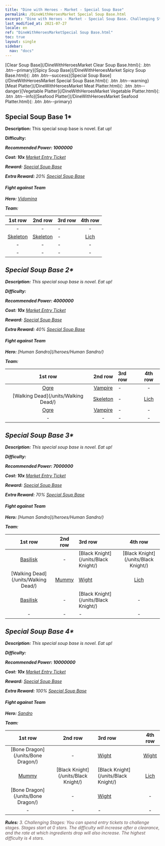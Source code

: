 ```yaml
---
title: "Dine with Heroes - Market - Special Soup Base"
permalink: /DineWithHeroesMarket Special Soup Base.html
excerpt: "Dine with Heroes - Market - Special Soup Base. Challenging Stages: You can spend entry tickets to challenge stages. Stages start at 0 stars. The difficulty will increase after a clearance, and the rate at which ingredients drop will also increase."
last_modified_at: 2021-07-27
locale: en
ref: "DineWithHeroesMarketSpecial Soup Base.html"
toc: true
layout: single
sidebar:
  nav: "docs"
---
```


[Clear Soup Base](/DineWithHeroesMarket Clear Soup Base.html){: .btn .btn--primary}[Spicy Soup Base](/DineWithHeroesMarket Spicy Soup Base.html){: .btn .btn--success}[Special Soup Base](/DineWithHeroesMarket Special Soup Base.html){: .btn .btn--warning}[Meat Platter](/DineWithHeroesMarket Meat Platter.html){: .btn .btn--danger}[Vegetable Platter](/DineWithHeroesMarket Vegetable Platter.html){: .btn .btn--info}[Seafood Platter](/DineWithHeroesMarket Seafood Platter.html){: .btn .btn--primary}

## Special Soup Base 1*
 **Description:** This special soup base is novel. Eat up!

 **Difficulty:** <i class="fas fa-star"/>

 **Recommended Power: 1000000**

 **Cost: 10x** [Market Entry Ticket](/Items/con_1157/)

 **Reward:** [Special Soup Base](/Items/con_1160/)

 **Extra Reward:** 20% [Special Soup Base](/Items/con_1160/)

#### Fight against Team
 **Hero:** [Vidomina](/heroes/Vidomina/)

 **Team:**



  | 1st row | 2nd row | 3rd row | 4th row |
  |:----:|:----:|:----|:----:|
  | - | - | - | - |
  | [Skeleton](/units/Skeleton/) | [Skeleton](/units/Skeleton/) | - | [Lich](/units/Lich/) |
  | - | - | - | - |
  | - | - | - | - |


## Special Soup Base 2*
 **Description:** This special soup base is novel. Eat up!

 **Difficulty:** <i class="fas fa-star"/><i class="fas fa-star"/>

 **Recommended Power: 4000000**

 **Cost: 10x** [Market Entry Ticket](/Items/con_1157/)

 **Reward:** [Special Soup Base](/Items/con_1160/)

 **Extra Reward:** 40% [Special Soup Base](/Items/con_1160/)

#### Fight against Team
 **Hero:** [Human Sandro](/heroes/Human Sandro/)

 **Team:**



  | 1st row | 2nd row | 3rd row | 4th row |
  |:----:|:----:|:----|:----:|
  | [Ogre](/units/Ogre/) | [Vampire](/units/Vampire/) | - | - |
  | [Walking Dead](/units/Walking Dead/) | [Skeleton](/units/Skeleton/) | - | [Lich](/units/Lich/) |
  | [Ogre](/units/Ogre/) | [Vampire](/units/Vampire/) | - | - |
  | - | - | - | - |


## Special Soup Base 3*
 **Description:** This special soup base is novel. Eat up!

 **Difficulty:** <i class="fas fa-star"/><i class="fas fa-star"/><i class="fas fa-star"/>

 **Recommended Power: 7000000**

 **Cost: 10x** [Market Entry Ticket](/Items/con_1157/)

 **Reward:** [Special Soup Base](/Items/con_1160/)

 **Extra Reward:** 70% [Special Soup Base](/Items/con_1160/)

#### Fight against Team
 **Hero:** [Human Sandro](/heroes/Human Sandro/)

 **Team:**



  | 1st row | 2nd row | 3rd row | 4th row |
  |:----:|:----:|:----|:----:|
  | [Basilisk](/units/Basilisk/) | - | [Black Knight](/units/Black Knight/) | [Black Knight](/units/Black Knight/) |
  | [Walking Dead](/units/Walking Dead/) | [Mummy](/units/Mummy/) | [Wight](/units/Wight/) | [Lich](/units/Lich/) |
  | [Basilisk](/units/Basilisk/) | - | [Black Knight](/units/Black Knight/) | - |
  | - | - | - | - |


## Special Soup Base 4*
 **Description:** This special soup base is novel. Eat up!

 **Difficulty:** <i class="fas fa-star"/><i class="fas fa-star"/><i class="fas fa-star"/><i class="fas fa-star"/>

 **Recommended Power: 10000000**

 **Cost: 10x** [Market Entry Ticket](/Items/con_1157/)

 **Reward:** [Special Soup Base](/Items/con_1160/)

 **Extra Reward:** 100% [Special Soup Base](/Items/con_1160/)

#### Fight against Team
 **Hero:** [Sandro](/heroes/Sandro/)

 **Team:**



  | 1st row | 2nd row | 3rd row | 4th row |
  |:----:|:----:|:----|:----:|
  | [Bone Dragon](/units/Bone Dragon/) | - | [Wight](/units/Wight/) | [Wight](/units/Wight/) |
  | [Mummy](/units/Mummy/) | [Black Knight](/units/Black Knight/) | [Black Knight](/units/Black Knight/) | [Lich](/units/Lich/) |
  | [Bone Dragon](/units/Bone Dragon/) | - | [Wight](/units/Wight/) | - |
  | - | - | - | - |




 **Rules:** <span style="color: #645252">3. Challenging Stages: You can spend entry tickets to challenge stages. Stages start at 0 stars. The difficulty will increase after a clearance, and the rate at which ingredients drop will also increase. The highest difficulty is 4 stars.</span><br/><span style="color: #ffffff;font-size:6px">　</span><br/>

